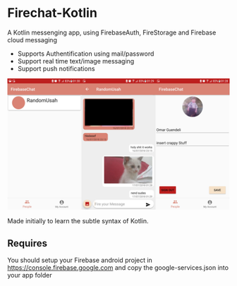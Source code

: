 # Firechat-Kotlin
A Kotlin messenging app, using FirebaseAuth, FireStorage and Firebase cloud messaging

* Supports Authentification using mail/password
* Support real time text/image messaging
* Support push notifications

![AltText](https://raw.githubusercontent.com/Guendeli/Firechat-Kotlin/master/cover.jpg)

Made initially to learn the subtle syntax of Kotlin.

## Requires
You should setup your Firebase android project in https://console.firebase.google.com and copy the google-services.json into your app folder
